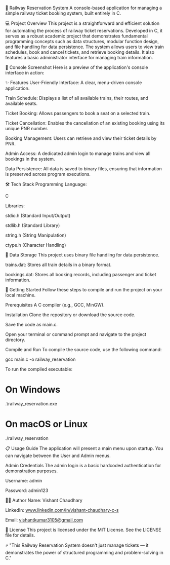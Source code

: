🚂 Railway Reservation System
A console-based application for managing a simple railway ticket booking system, built entirely in C.

💻 Project Overview
This project is a straightforward and efficient solution for automating the process of railway ticket reservations. Developed in C, it serves as a robust academic project that demonstrates fundamental programming concepts such as data structures, modular function design, and file handling for data persistence. The system allows users to view train schedules, book and cancel tickets, and retrieve booking details. It also features a basic administrator interface for managing train information.

📸 Console Screenshot
Here is a preview of the application's console interface in action:

✨ Features
User-Friendly Interface: A clear, menu-driven console application.

Train Schedule: Displays a list of all available trains, their routes, and available seats.

Ticket Booking: Allows passengers to book a seat on a selected train.

Ticket Cancellation: Enables the cancellation of an existing booking using its unique PNR number.

Booking Management: Users can retrieve and view their ticket details by PNR.

Admin Access: A dedicated admin login to manage trains and view all bookings in the system.

Data Persistence: All data is saved to binary files, ensuring that information is preserved across program executions.

🛠 Tech Stack
Programming Language:

C

Libraries:

stdio.h (Standard Input/Output)

stdlib.h (Standard Library)

string.h (String Manipulation)

ctype.h (Character Handling)

💾 Data Storage
This project uses binary file handling for data persistence.

trains.dat: Stores all train details in a binary format.

bookings.dat: Stores all booking records, including passenger and ticket information.

🚀 Getting Started
Follow these steps to compile and run the project on your local machine.

Prerequisites
A C compiler (e.g., GCC, MinGW).

Installation
Clone the repository or download the source code.

Save the code as main.c.

Open your terminal or command prompt and navigate to the project directory.

Compile and Run
To compile the source code, use the following command:

gcc main.c -o railway_reservation

To run the compiled executable:

# On Windows
.\railway_reservation.exe

# On macOS or Linux
./railway_reservation

📋 Usage Guide
The application will present a main menu upon startup. You can navigate between the User and Admin menus.

Admin Credentials
The admin login is a basic hardcoded authentication for demonstration purposes.

Username: admin

Password: admin123

👨‍💻 Author
Name: Vishant Chaudhary

LinkedIn: www.linkedin.com/in/vishant-chaudhary-c-s

Email: vishantkumar3105@gmail.com

📄 License
This project is licensed under the MIT License. See the LICENSE file for details.

⚡ "This Railway Reservation System doesn't just manage tickets — it demonstrates the power of structured programming and problem-solving in C."
